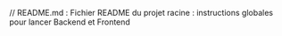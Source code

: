 // README.md : Fichier README du projet racine : instructions globales pour lancer Backend et Frontend
